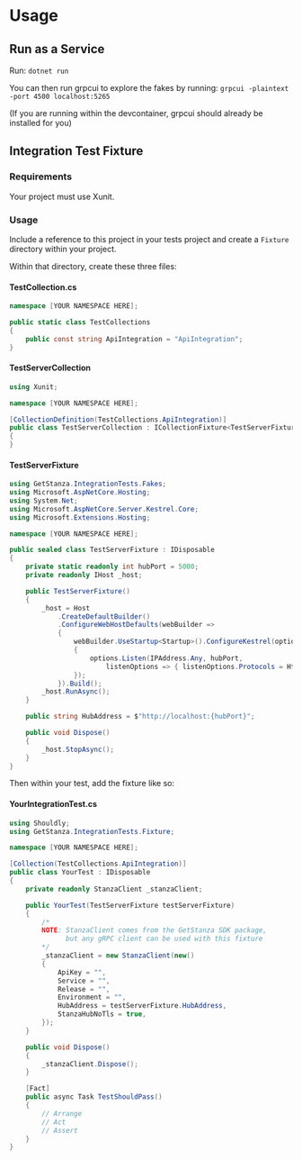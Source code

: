 # Usage
## Run as a Service
Run: `dotnet run`

You can then run grpcui to explore the fakes by running: 
`grpcui -plaintext -port 4500 localhost:5265`

(If you are running within the devcontainer, grpcui should already be installed for you)

## Integration Test Fixture
### Requirements
Your project must use Xunit.

### Usage
Include a reference to this project in your tests project and create a `Fixture` directory within your project.

Within that directory, create these three files:

#### TestCollection.cs
```cs
namespace [YOUR NAMESPACE HERE];

public static class TestCollections
{
    public const string ApiIntegration = "ApiIntegration";
}
```
#### TestServerCollection
```cs
using Xunit;

namespace [YOUR NAMESPACE HERE];

[CollectionDefinition(TestCollections.ApiIntegration)]
public class TestServerCollection : ICollectionFixture<TestServerFixture>
{
}
```
#### TestServerFixture
```cs
using GetStanza.IntegrationTests.Fakes;
using Microsoft.AspNetCore.Hosting;
using System.Net;
using Microsoft.AspNetCore.Server.Kestrel.Core;
using Microsoft.Extensions.Hosting;

namespace [YOUR NAMESPACE HERE];

public sealed class TestServerFixture : IDisposable
{
    private static readonly int hubPort = 5000;
    private readonly IHost _host;

    public TestServerFixture()
    {
        _host = Host
            .CreateDefaultBuilder()
            .ConfigureWebHostDefaults(webBuilder =>
            {
                webBuilder.UseStartup<Startup>().ConfigureKestrel(options =>
                {
                    options.Listen(IPAddress.Any, hubPort,
                        listenOptions => { listenOptions.Protocols = HttpProtocols.Http2; });
                });
            }).Build();
        _host.RunAsync();
    }

    public string HubAddress = $"http://localhost:{hubPort}";

    public void Dispose()
    {
        _host.StopAsync();
    }
}
```
Then within your test, add the fixture like so:
#### YourIntegrationTest.cs
```cs
using Shouldly;
using GetStanza.IntegrationTests.Fixture;

namespace [YOUR NAMESPACE HERE];

[Collection(TestCollections.ApiIntegration)]
public class YourTest : IDisposable
{
    private readonly StanzaClient _stanzaClient;

    public YourTest(TestServerFixture testServerFixture)
    {
        /*
        NOTE: StanzaClient comes from the GetStanza SDK package,
              but any gRPC client can be used with this fixture
        */
        _stanzaClient = new StanzaClient(new()
        {
            ApiKey = "",
            Service = "",
            Release = "",
            Environment = "",
            HubAddress = testServerFixture.HubAddress,
            StanzaHubNoTls = true,
        });
    }

    public void Dispose()
    {
        _stanzaClient.Dispose();
    }

    [Fact]
    public async Task TestShouldPass()
    {
        // Arrange
        // Act
        // Assert
    }
}
```
